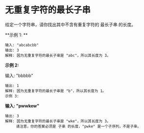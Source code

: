 # 无重复字符的最长子串
给定一个字符串，请你找出其中不含有重复字符的 最长子串 的长度。

**示例 1: **

```
输入: "abcabcbb"
输出: 3 
解释: 因为无重复字符的最长子串是 "abc"，所以其长度为 3。
```

**示例 2:**

输入: "bbbbb"
```
输出: 1
解释: 因为无重复字符的最长子串是 "b"，所以其长度为 1。
示例 3:
```

**输入: "pwwkew"**

```
输出: 3
解释: 因为无重复字符的最长子串是 "wke"，所以其长度为 3。
     请注意，你的答案必须是 子串 的长度，"pwke" 是一个子序列，不是子串。
```


